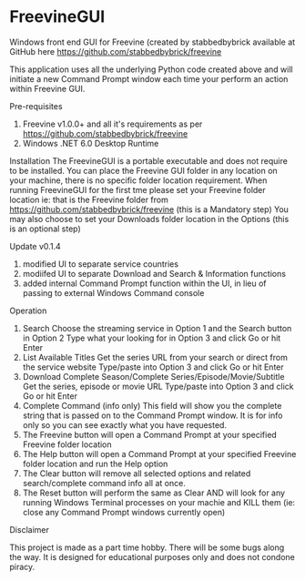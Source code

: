# FreevineGUI
Windows front end GUI for Freevine (created by stabbedbybrick available at GitHub here https://github.com/stabbedbybrick/freevine

This application uses all the underlying Python code created above and will initiate a new Command Prompt window each time your perform an action within Freevine GUI.

Pre-requisites
1. Freevine v1.0.0+ and all it's requirements as per https://github.com/stabbedbybrick/freevine
2. Windows .NET 6.0 Desktop Runtime

Installation
The FreevineGUI is a portable executable and does not require to be installed. You can place the Freevine GUI folder in any location on your machine, there is no specific folder location requirement.
When running FreevineGUI for the first tme please set your Freevine folder location ie: that is the Freevine folder from https://github.com/stabbedbybrick/freevine (this is a Mandatory step)
You may also choose to set your Downloads folder location in the Options (this is an optional step)

Update v0.1.4
1. modified UI to separate service countries
2. modiifed UI to separate Download and Search & Information functions
3. added internal Command Prompt function within the UI, in lieu of passing to external Windows Command console
   
Operation
1. Search
   Choose the streaming service in Option 1 and the Search button in Option 2
   Type what your looking for in Option 3 and click Go or hit Enter
2. List Available Titles
   Get the series URL from your search or direct from the service website
   Type/paste into Option 3 and click Go or hit Enter
3. Download Complete Season/Complete Series/Episode/Movie/Subtitle
   Get the series, episode or movie URL
   Type/paste into Option 3 and click Go or hit Enter
4. Complete Command (info only)
   This field will show you the complete string that is passed on to the Command Prompt window. It is for info only so you can see exactly what you have requested.
5. The Freevine button will open a Command Prompt at your specified Freevine folder location
6. The Help button will open a Command Prompt at your specified Freevine folder location and run the Help option
7. The Clear button will remove all selected options and related search/complete command info all at once.
8. The Reset button will perform the same as Clear AND will look for any running Windows Terminal processes on your machie and KILL them (ie: close any Command Prompt windows currently open)

Disclaimer

This project is made as a part time hobby. There will be some bugs along the way.
It is designed for educational purposes only and does not condone piracy.

